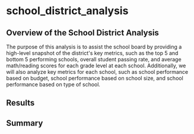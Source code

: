 # school_district_analysis
## Overview of the School District Analysis
The purpose of this analysis is to assist the school board by providing a high-level snapshot of the district's key metrics, such as the top 5 and bottom 5 performing schools, overall student passing rate, and average math/reading scores for each grade level at each school. Additionally, we will also analyze key metrics for each school, such as school performance based on budget, school performance based on school size, and school performance based on type of school.

## Results


## Summary
